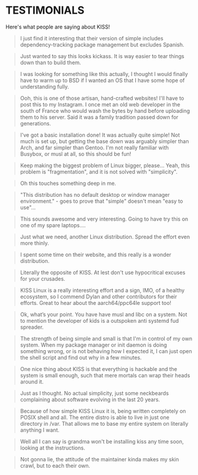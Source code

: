 TESTIMONIALS
============

Here's what people are saying about KISS!

> I just find it interesting that their version of simple includes
  dependency-tracking package management but excludes Spanish.

> Just wanted to say this looks kickass. It is way easier to tear
  things down than to build them.

> I was looking for something like this actually, I thought I would
  finally have to warm up to BSD if I wanted an OS that I have some
  hope of understanding fully.

> Ooh, this is one of those artisan, hand-crafted websites! I'll
  have to post this to my Instagram. I once met an old web developer
  in the south of France who would wash the bytes by hand before
  uploading them to his server. Said it was a family tradition
  passed down for generations.

> I've got a basic installation done! It was actually quite simple!
  Not much is set up, but getting the base down was arguably simpler
  than Arch, and far simpler than Gentoo. I'm not really familiar
  with Busybox, or musl at all, so this should be fun!

> Keep making the biggest problem of Linux bigger, please... Yeah,
  this problem is "fragmentation", and it is not solved with
  "simplicity".

> Oh this touches something deep in me.

> "This distribution has no default desktop or window manager
  environment." - goes to prove that "simple" doesn't mean "easy to
  use"...

> This sounds awesome and very interesting. Going to have try this
  on one of my spare laptops....

> Just what we need, another Linux distribution. Spread the effort
  even more thinly.

> I spent some time on their website, and this really is a wonder
  distribution.

> Literally the opposite of KISS. At lest don't use hypocritical
  excuses for your crusades.

> KISS Linux is a really interesting effort and a sign, IMO, of a
  healthy ecosystem, so I commend Dylan and other contributors for
  their efforts. Great to hear about the aarch64/ppc64le support
  too!

> Ok, what’s your point. You have have musl and libc on a system.
  Not to mention the developer of kids is a outspoken anti systemd
  fud spreader.

> The strength of being simple and small is that I'm in control of
  my own system. When my package manager or init daemon is doing
  something wrong, or is not behaving how I expected it, I can just
  open the shell script and find out why in a few minutes.

> One nice thing about KISS is that everything is hackable and the
  system is small enough, such that mere mortals can wrap their
  heads around it.

> Just as I thought. No actual simplicity, just some neckbeards
  complaining about software evolving in the last 20 years.

> Because of how simple KISS Linux it is, being written completely
  on POSIX shell and all. The entire distro is able to live in just
  one directory in /var. That allows me to base my entire system on
  literally anything I want.

> Well all I can say is grandma won't be installing kiss any time
  soon, looking at the instructions.

> Not gonna lie, the attitude of the maintainer kinda makes my skin
  crawl, but to each their own.
